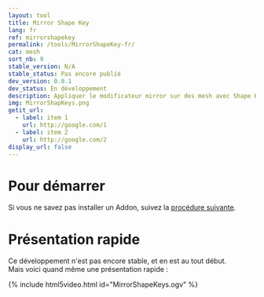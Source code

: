 ```yaml
---
layout: tool
title: Mirror Shape Key
lang: fr
ref: mirrorshapekey
permalink: /tools/MirrorShapeKey-fr/
cat: mesh
sort_nb: 9
stable_version: N/A
stable_status: Pas encore publié
dev_version: 0.0.1
dev_status: En développement
description: Appliquer le modificateur mirror sur des mesh avec Shape Keys
img: MirrorShapKeys.png
getit_url:
  - label: item 1
    url: http://google.com/1
  - label: item 2
    url: http://google.com/2
display_url: false
---
```


# Pour démarrer
Si vous ne savez pas installer un Addon, suivez la [procédure suivante][1].

# Présentation rapide

Ce développement n'est pas encore stable, et en est au tout début.  
Mais voici quand même une présentation rapide :  

{% include html5video.html id="MirrorShapeKeys.ogv" %}

[1]: {{site.base_url}}/AddonInstallation-fr/
